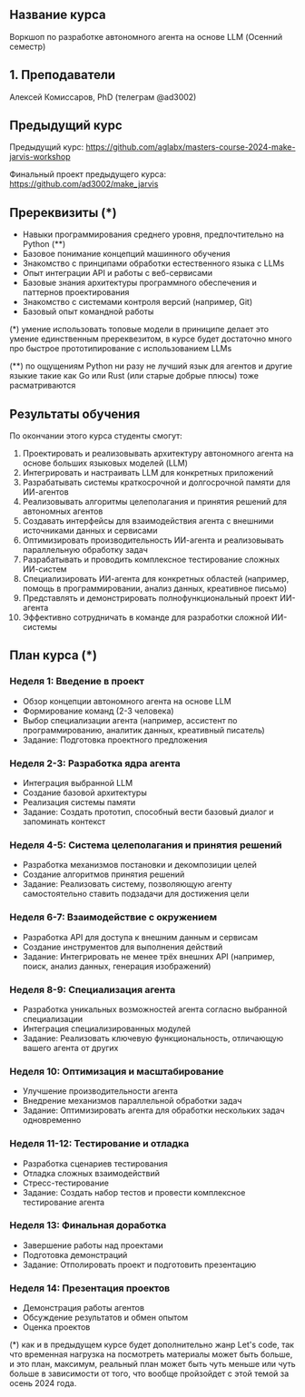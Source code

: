 ## Название курса
Воркшоп по разработке автономного агента на основе LLM (Осенний семестр)

## 1. Преподаватели

Алексей Комиссаров, PhD (телеграм @ad3002)

## Предыдущий курс

Предыдущий курс: https://github.com/aglabx/masters-course-2024-make-jarvis-workshop

Финальный проект предыдущего курса: https://github.com/ad3002/make_jarvis

## Пререквизиты (*)
- Навыки программирования среднего уровня, предпочтительно на Python (**)
- Базовое понимание концепций машинного обучения
- Знакомство с принципами обработки естественного языка с LLMs
- Опыт интеграции API и работы с веб-сервисами
- Базовые знания архитектуры программного обеспечения и паттернов проектирования
- Знакомство с системами контроля версий (например, Git)
- Базовый опыт командной работы

(*)  умение использовать топовые модели в приниципе делает это умение единственным пререквезитом, в курсе будет достаточно много про быстрое прототипирование с использованием LLMs

(**) по ощущениям Python ни разу не лучший язык для агентов и другие языкие такие как Go или Rust (или старые добрые плюсы) тоже расматриваются

## Результаты обучения
По окончании этого курса студенты смогут:

1. Проектировать и реализовывать архитектуру автономного агента на основе больших языковых моделей (LLM)
2. Интегрировать и настраивать LLM для конкретных приложений
3. Разрабатывать системы краткосрочной и долгосрочной памяти для ИИ-агентов
4. Реализовывать алгоритмы целеполагания и принятия решений для автономных агентов
5. Создавать интерфейсы для взаимодействия агента с внешними источниками данных и сервисами
6. Оптимизировать производительность ИИ-агента и реализовывать параллельную обработку задач
7. Разрабатывать и проводить комплексное тестирование сложных ИИ-систем
8. Специализировать ИИ-агента для конкретных областей (например, помощь в программировании, анализ данных, креативное письмо)
9. Представлять и демонстрировать полнофункциональный проект ИИ-агента
10. Эффективно сотрудничать в команде для разработки сложной ИИ-системы

## План курса (*)

### Неделя 1: Введение в проект
- Обзор концепции автономного агента на основе LLM
- Формирование команд (2-3 человека)
- Выбор специализации агента (например, ассистент по программированию, аналитик данных, креативный писатель)
- Задание: Подготовка проектного предложения

### Неделя 2-3: Разработка ядра агента
- Интеграция выбранной LLM
- Создание базовой архитектуры
- Реализация системы памяти
- Задание: Создать прототип, способный вести базовый диалог и запоминать контекст

### Неделя 4-5: Система целеполагания и принятия решений
- Разработка механизмов постановки и декомпозиции целей
- Создание алгоритмов принятия решений
- Задание: Реализовать систему, позволяющую агенту самостоятельно ставить подзадачи для достижения цели

### Неделя 6-7: Взаимодействие с окружением
- Разработка API для доступа к внешним данным и сервисам
- Создание инструментов для выполнения действий
- Задание: Интегрировать не менее трёх внешних API (например, поиск, анализ данных, генерация изображений)

### Неделя 8-9: Специализация агента
- Разработка уникальных возможностей агента согласно выбранной специализации
- Интеграция специализированных модулей
- Задание: Реализовать ключевую функциональность, отличающую вашего агента от других

### Неделя 10: Оптимизация и масштабирование
- Улучшение производительности агента
- Внедрение механизмов параллельной обработки задач
- Задание: Оптимизировать агента для обработки нескольких задач одновременно

### Неделя 11-12: Тестирование и отладка
- Разработка сценариев тестирования
- Отладка сложных взаимодействий
- Стресс-тестирование
- Задание: Создать набор тестов и провести комплексное тестирование агента

### Неделя 13: Финальная доработка
- Завершение работы над проектами
- Подготовка демонстраций
- Задание: Отполировать проект и подготовить презентацию

### Неделя 14: Презентация проектов
- Демонстрация работы агентов
- Обсуждение результатов и обмен опытом
- Оценка проектов

(*) как и в предыдущем курсе будет дополнительно жанр Let's code, так что временная нагрузка на посмотреть материалы может быть больше, и это план, максимум, реальный план может быть чуть меньше или чуть больше в зависимости от того, что вообще пройзойдет с этой темой за осень 2024 года.
